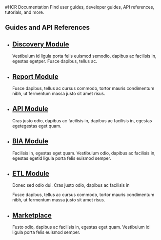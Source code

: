 #HCR Documentation
 Find user guides, developer guides, API references, tutorials, and more.

## Guides and API References


- ## [Discovery Module](/Discovery%20Module)
    Vestibulum id ligula porta felis euismod semodio, dapibus ac facilisis in, egestas egetper. Fusce dapibus, tellus ac.

- ## [Report Module](/Report%20Module)
    Fusce dapibus, tellus ac cursus commodo, tortor mauris condimentum nibh, ut fermentum massa justo sit amet risus.

- ## [API Module](/API%20Module)
    Cras justo odio, dapibus ac facilisis in,   dapibus ac facilisis in, egestas egetegestas eget quam.

- ## [BIA Module](/BIA%20Module)
    Facilisis in, egestas eget quam. Vestibulum odio, dapibus ac facilisis in, egestas egetid ligula porta felis euismod semper.

- ## [ETL Module](/ETL%20Module)
    Donec sed odio dui. Cras justo odio, dapibus ac facilisis in

    Fusce dapibus, tellus ac cursus commodo, tortor mauris condimentum nibh, ut fermentum massa justo sit amet risus.

- ## [Marketplace](/Marketplace%20Module)
    Fusto odio, dapibus ac facilisis in, egestas eget quam. Vestibulum id ligula porta felis euismod semper.